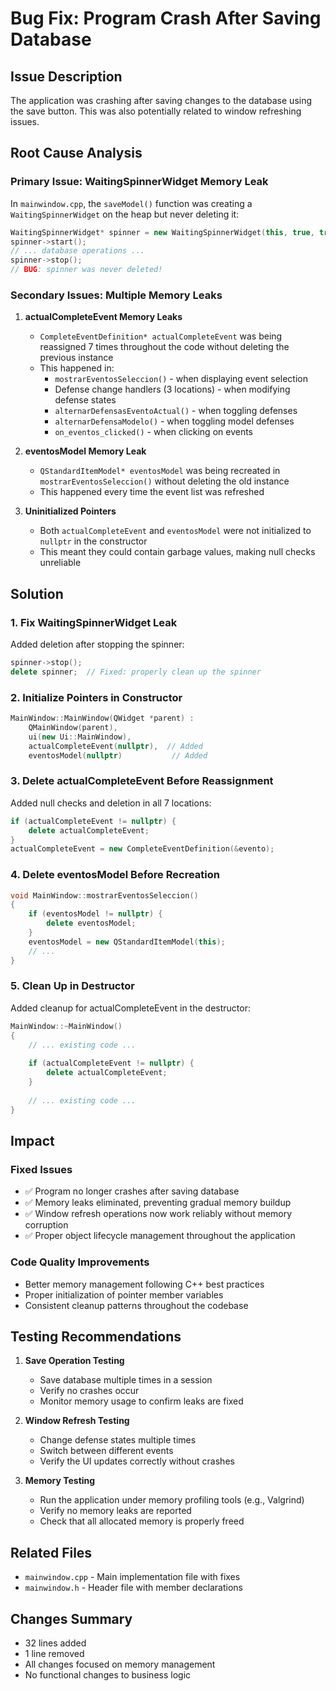 # Bug Fix: Program Crash After Saving Database

## Issue Description
The application was crashing after saving changes to the database using the save button. This was also potentially related to window refreshing issues.

## Root Cause Analysis

### Primary Issue: WaitingSpinnerWidget Memory Leak
In `mainwindow.cpp`, the `saveModel()` function was creating a `WaitingSpinnerWidget` on the heap but never deleting it:

```cpp
WaitingSpinnerWidget* spinner = new WaitingSpinnerWidget(this, true, true);
spinner->start();
// ... database operations ...
spinner->stop();
// BUG: spinner was never deleted!
```

### Secondary Issues: Multiple Memory Leaks

1. **actualCompleteEvent Memory Leaks**
   - `CompleteEventDefinition* actualCompleteEvent` was being reassigned 7 times throughout the code without deleting the previous instance
   - This happened in:
     - `mostrarEventosSeleccion()` - when displaying event selection
     - Defense change handlers (3 locations) - when modifying defense states
     - `alternarDefensasEventoActual()` - when toggling defenses
     - `alternarDefensaModelo()` - when toggling model defenses
     - `on_eventos_clicked()` - when clicking on events

2. **eventosModel Memory Leak**
   - `QStandardItemModel* eventosModel` was being recreated in `mostrarEventosSeleccion()` without deleting the old instance
   - This happened every time the event list was refreshed

3. **Uninitialized Pointers**
   - Both `actualCompleteEvent` and `eventosModel` were not initialized to `nullptr` in the constructor
   - This meant they could contain garbage values, making null checks unreliable

## Solution

### 1. Fix WaitingSpinnerWidget Leak
Added deletion after stopping the spinner:
```cpp
spinner->stop();
delete spinner;  // Fixed: properly clean up the spinner
```

### 2. Initialize Pointers in Constructor
```cpp
MainWindow::MainWindow(QWidget *parent) :
    QMainWindow(parent),
    ui(new Ui::MainWindow),
    actualCompleteEvent(nullptr),  // Added
    eventosModel(nullptr)           // Added
```

### 3. Delete actualCompleteEvent Before Reassignment
Added null checks and deletion in all 7 locations:
```cpp
if (actualCompleteEvent != nullptr) {
    delete actualCompleteEvent;
}
actualCompleteEvent = new CompleteEventDefinition(&evento);
```

### 4. Delete eventosModel Before Recreation
```cpp
void MainWindow::mostrarEventosSeleccion()
{
    if (eventosModel != nullptr) {
        delete eventosModel;
    }
    eventosModel = new QStandardItemModel(this);
    // ...
}
```

### 5. Clean Up in Destructor
Added cleanup for actualCompleteEvent in the destructor:
```cpp
MainWindow::~MainWindow()
{
    // ... existing code ...
    
    if (actualCompleteEvent != nullptr) {
        delete actualCompleteEvent;
    }
    
    // ... existing code ...
}
```

## Impact

### Fixed Issues
- ✅ Program no longer crashes after saving database
- ✅ Memory leaks eliminated, preventing gradual memory buildup
- ✅ Window refresh operations now work reliably without memory corruption
- ✅ Proper object lifecycle management throughout the application

### Code Quality Improvements
- Better memory management following C++ best practices
- Proper initialization of pointer member variables
- Consistent cleanup patterns throughout the codebase

## Testing Recommendations

1. **Save Operation Testing**
   - Save database multiple times in a session
   - Verify no crashes occur
   - Monitor memory usage to confirm leaks are fixed

2. **Window Refresh Testing**
   - Change defense states multiple times
   - Switch between different events
   - Verify the UI updates correctly without crashes

3. **Memory Testing**
   - Run the application under memory profiling tools (e.g., Valgrind)
   - Verify no memory leaks are reported
   - Check that all allocated memory is properly freed

## Related Files
- `mainwindow.cpp` - Main implementation file with fixes
- `mainwindow.h` - Header file with member declarations

## Changes Summary
- 32 lines added
- 1 line removed
- All changes focused on memory management
- No functional changes to business logic
